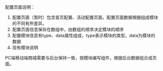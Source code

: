 配置页面说明：  
1. 配置页面（暂时）包含首页配置、活动配置页面，配置页面数据根据组成模块的不同有所差异。
2. 配置页面信息保存在数组中，由数组的顺序决定模块的顺序
3. 配置模块信息有type、data属性组成，type表示模块的类型，data为模块的数据
4. 现有模块说明

PC端移动端商城需要与后台保持一致，按模块编写组件，根据后台数据组合成页面。

